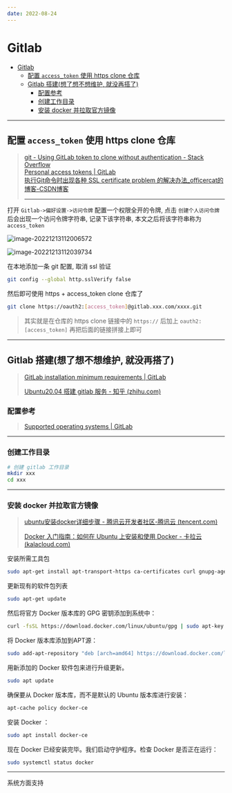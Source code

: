```yaml
---
date: 2022-08-24
---
```


# Gitlab

- [Gitlab](#gitlab)
  - [配置 `access_token` 使用 https clone 仓库](#配置-access_token-使用-https-clone-仓库)
  - [Gitlab 搭建(想了想不想维护, 就没再搭了)](#gitlab-搭建想了想不想维护-就没再搭了)
    - [配置参考](#配置参考)
    - [创建工作目录](#创建工作目录)
    - [安装 docker 并拉取官方镜像](#安装-docker-并拉取官方镜像)


---

## 配置 `access_token` 使用 https clone 仓库

> [git - Using GitLab token to clone without authentication - Stack Overflow](https://stackoverflow.com/questions/25409700/using-gitlab-token-to-clone-without-authentication)  
> [Personal access tokens | GitLab](https://docs.gitlab.com/ee/user/profile/personal_access_tokens.html)  
> [执行Git命令时出现各种 SSL certificate problem 的解决办法_officercat的博客-CSDN博客](https://blog.csdn.net/officercat/article/details/39989837)  
>
> ---

打开 `Gitlab->偏好设置->访问令牌` 配置一个权限全开的令牌, 点击 `创建个人访问令牌` 后会出现一个访问令牌字符串, 记录下该字符串, 本文之后将该字符串称为 `access_token`

![image-20221213112006572](http://cdn.ayusummer233.top/DailyNotes/202212131120239.png)

![image-20221213112039734](http://cdn.ayusummer233.top/DailyNotes/202212131530586.png)

在本地添加一条 git 配置, 取消 ssl 验证

```bash
git config --global http.sslVerify false
```

然后即可使用 https + access_token clone 仓库了

```bash
git clone https://oauth2:[access_token]@gitlab.xxx.com/xxxx.git
```

> 其实就是在仓库的 https clone 链接中的 `https://` 后加上 `oauth2:[access_token]` 再把后面的链接拼接上即可

---

## Gitlab 搭建(想了想不想维护, 就没再搭了)

> [GitLab installation minimum requirements | GitLab](https://docs.gitlab.com/15.2/ee/install/requirements.html)
>
> [Ubuntu20.04 搭建 gitlab 服务 - 知乎 (zhihu.com)](https://zhuanlan.zhihu.com/p/385951111)

### 配置参考

> [Supported operating systems | GitLab](https://docs.gitlab.com/ee/administration/package_information/supported_os.html#supported-operating-systems)

---

### 创建工作目录

```bash
# 创建 gitlab 工作目录
mkdir xxx
cd xxx
```

---

### 安装 docker 并拉取官方镜像

> [ubuntu安装docker详细步骤 - 腾讯云开发者社区-腾讯云 (tencent.com)](https://cloud.tencent.com/developer/article/1854430)
>
> [Docker 入门指南：如何在 Ubuntu 上安装和使用 Docker - 卡拉云 (kalacloud.com)](https://kalacloud.com/blog/how-to-install-and-use-docker-on-ubuntu/)

安装所需工具包

```bash
sudo apt-get install apt-transport-https ca-certificates curl gnupg-agent  software-properties-common
```

更新现有的软件包列表

```bash
sudo apt-get update
```

然后将官方 Docker 版本库的 GPG 密钥添加到系统中：

```bash
curl -fsSL https://download.docker.com/linux/ubuntu/gpg | sudo apt-key add -
```

将 Docker 版本库添加到APT源：

```bash
sudo add-apt-repository "deb [arch=amd64] https://download.docker.com/linux/ubuntu focal stable"
```

用新添加的 Docker 软件包来进行升级更新。

```bash
sudo apt update
```

确保要从 Docker 版本库，而不是默认的 Ubuntu 版本库进行安装：

```bash
apt-cache policy docker-ce
```

安装 Docker ：

```bash
sudo apt install docker-ce
```

现在 Docker 已经安装完毕。我们启动守护程序。检查 Docker 是否正在运行：

```bash
sudo systemctl status docker
```




---

系统方面支持

